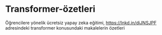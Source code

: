 # Transformer-özetleri
Öğrencilere yönelik ücretsiz yapay zeka eğitimi, https://lnkd.in/diJNSJPF adresindeki transformer konusundaki makalelerin özetleri

